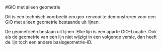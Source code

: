 #GIO met alleen geometrie

Dit is een technisch voorbeeld om geo-renvooi te demonstreren voor een GIO met alleen geometrie bestaande uit lijnen.

De geometrieën bestaan uit lijnen. Elke lijn is een aparte GIO-Locatie.
Ook als de geometrie van een lijn niet wijzigt in een volgende versie, dan heeft de lijn toch een andere basisgeometrie-ID.
